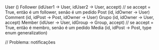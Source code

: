 User ()
Follower (idUser1 -> User, idUser2 -> User, accept) // se accept = True, então é um follower, senão é um pedido
Post (id, idOwner -> User)
Comment (id, idPost -> Post, idOwner -> User)
Grupo (id, idOwner -> User, accept)
Member (idUser -> User, idGroup -> Group, accept) // se accept = True, então é membro, senão é um pedido
Media (id, idPost -> Post, type enum generalization)

// Problema: notificações


